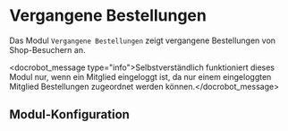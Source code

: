 # Vergangene Bestellungen

Das Modul `Vergangene Bestellungen` zeigt vergangene Bestellungen von Shop-Besuchern an.

<docrobot_message type="info">Selbstverständlich funktioniert dieses Modul nur, wenn ein Mitglied eingeloggt ist, da nur einem eingeloggten Mitglied Bestellungen zugeordnet werden können.</docrobot_message>

## Modul-Konfiguration